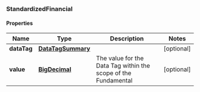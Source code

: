 
### StandardizedFinancial

#### Properties
Name | Type | Description | Notes
------------ | ------------- | ------------- | -------------
**dataTag** | [**DataTagSummary**](DataTagSummary.md) |  |  [optional]
**value** | [**BigDecimal**](BigDecimal.md) | The value for the Data Tag within the scope of the Fundamental |  [optional]



